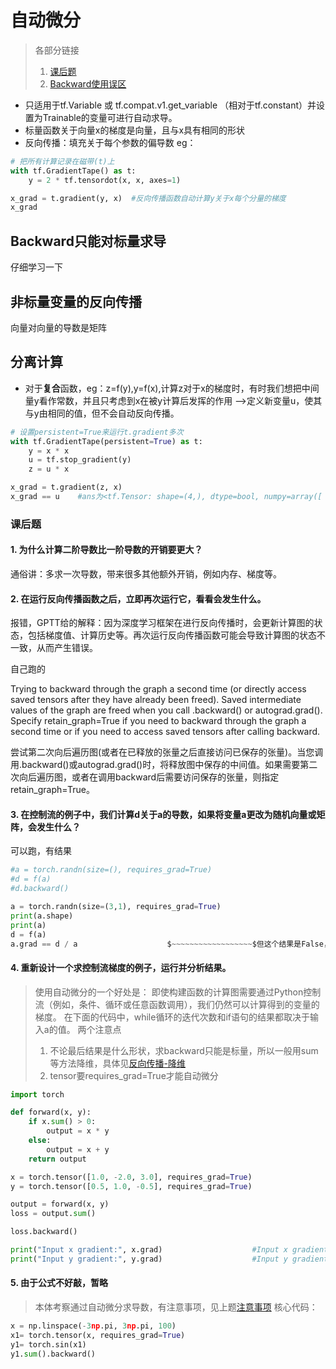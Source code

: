# 自动微分
> 各部分链接
> 1. [课后题](#课后题)
> 2. [Backward使用误区](Backward只能对标量求导)
- 只适用于tf.Variable 或 tf.compat.v1.get_variable （相对于tf.constant）并设置为Trainable的变量可进行自动求导。
- 标量函数关于向量x的梯度是向量，且与x具有相同的形状
- 反向传播：填充关于每个参数的偏导数
eg：
``` py
# 把所有计算记录在磁带(t)上
with tf.GradientTape() as t:
    y = 2 * tf.tensordot(x, x, axes=1)

x_grad = t.gradient(y, x)  #反向传播函数自动计算y关于x每个分量的梯度
x_grad
```
## Backward只能对标量求导
仔细学习一下

## 非标量变量的反向传播
向量对向量的导数是矩阵

## 分离计算
- 对于**复合**函数，eg：z=f(y),y=f(x),计算z对于x的梯度时，有时我们想把中间量y看作常数，并且只考虑到x在被y计算后发挥的作用  ——>定义新变量u，使其与y由相同的值，但不会自动反向传播。
``` py
# 设置persistent=True来运行t.gradient多次
with tf.GradientTape(persistent=True) as t:
    y = x * x
    u = tf.stop_gradient(y)
    z = u * x

x_grad = t.gradient(z, x)
x_grad == u    #ans为<tf.Tensor: shape=(4,), dtype=bool, numpy=array([ True,  True,  True,  True])>，说明z = u * x中u是常数
``` 

### 课后题

#### 1. 为什么计算二阶导数比一阶导数的开销要更大？
通俗讲：多求一次导数，带来很多其他额外开销，例如内存、梯度等。

#### 2. 在运行反向传播函数之后，立即再次运行它，看看会发生什么。
报错，GPTT给的解释：因为深度学习框架在进行反向传播时，会更新计算图的状态，包括梯度值、计算历史等。再次运行反向传播函数可能会导致计算图的状态不一致，从而产生错误。

自己跑的

Trying to backward through the graph a second time (or directly access saved tensors after they have already been freed). Saved intermediate values of the graph are freed when you call .backward() or autograd.grad(). Specify retain_graph=True if you need to backward through the graph a second time or if you need to access saved tensors after calling backward.

尝试第二次向后遍历图(或者在已释放的张量之后直接访问已保存的张量)。当您调用.backward()或autograd.grad()时，将释放图中保存的中间值。如果需要第二次向后遍历图，或者在调用backward后需要访问保存的张量，则指定retain_graph=True。

#### 3. 在控制流的例子中，我们计算d关于a的导数，如果将变量a更改为随机向量或矩阵，会发生什么？
可以跑，有结果
``` py
#a = torch.randn(size=(), requires_grad=True)
#d = f(a)
#d.backward()

a = torch.randn(size=(3,1), requires_grad=True)
print(a.shape)
print(a)
d = f(a)
a.grad == d / a                    $~~~~~~~~~~~~~~~~~~$但这个结果是False，和教材不一样，就算是原码也是false，评论区有反应这个问题的
```

#### 4. 重新设计一个求控制流梯度的例子，运行并分析结果。
> 使用自动微分的一个好处是： 即使构建函数的计算图需要通过Python控制流（例如，条件、循环或任意函数调用），我们仍然可以计算得到的变量的梯度。 在下面的代码中，while循环的迭代次数和if语句的结果都取决于输入a的值。
> 两个注意点
> 1. 不论最后结果是什么形状，求backward只能是标量，所以一般用sum等方法降维，具体见[反向传播-降维](https://zh.d2l.ai/chapter_preliminaries/autograd.html "反向传播-降维")
> 2. tensor要requires_grad=True才能自动微分
``` py
import torch

def forward(x, y):
    if x.sum() > 0:
        output = x * y
    else:
        output = x + y
    return output

x = torch.tensor([1.0, -2.0, 3.0], requires_grad=True)
y = torch.tensor([0.5, 1.0, -0.5], requires_grad=True)

output = forward(x, y)
loss = output.sum()

loss.backward()

print("Input x gradient:", x.grad)                    #Input x gradient: tensor([ 0.5000,  1.0000, -0.5000])
print("Input y gradient:", y.grad)                    #Input y gradient: tensor([ 1., -2.,  3.])
```

#### 5. 由于公式不好敲，暂略
> 本体考察通过自动微分求导数，有注意事项，见上题[注意事项](重新设计一个求控制流梯度的例子，运行并分析结果。)
核心代码：
``` py
x = np.linspace(-3np.pi, 3np.pi, 100)
x1= torch.tensor(x, requires_grad=True)
y1= torch.sin(x1)
y1.sum().backward()                    
```
